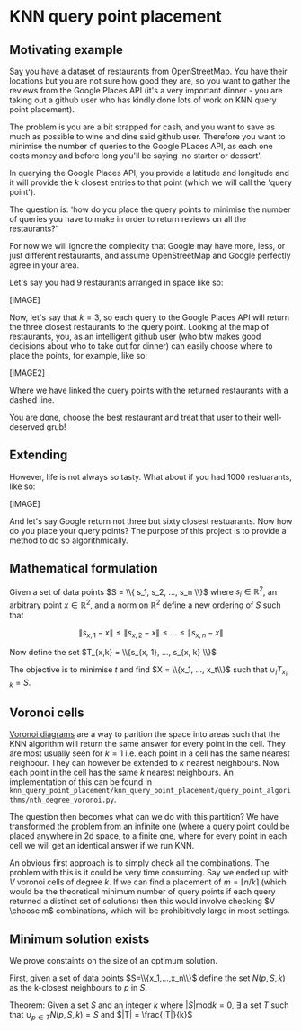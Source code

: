 # KNN query point placement

## Motivating example
Say you have a dataset of restaurants from OpenStreetMap. You have their locations but you are not sure how good they are, so you want to gather the reviews from the Google Places API (it's a very important dinner - you are taking out a github user who has kindly done lots of work on KNN query point placement). 

The problem is you are a bit strapped for cash, and you want to save as much as possible to wine and dine said github user. Therefore you want to minimise the number of queries to the Google PLaces API, as each one costs money and before long you'll be saying 'no starter or dessert'.

In querying the Google Places API, you provide a latitude and longitude and it will provide the $k$ closest entries to that point (which we will call the 'query point').

The question is: 'how do you place the query points to minimise the number of queries you have to make in order to return reviews on all the restaurants?'

For now we will ignore the complexity that Google may have more, less, or just different restaurants, and assume OpenStreetMap and Google perfectly agree in your area. 

Let's say you had 9 restaurants arranged in space like so:

[IMAGE]

Now, let's say that $k=3$, so each query to the Google Places API will return the three closest restaurants to the query point. Looking at the map of restaurants, you, as an intelligent github user (who btw makes good decisions about who to take out for dinner) can easily choose where to place the points, for example, like so:

[IMAGE2]

Where we have linked the query points with the returned restaurants with a dashed line.

You are done, choose the best restaurant and treat that user to their well-deserved grub!

## Extending

However, life is not always so tasty. What about if you had 1000 restuarants, like so:

[IMAGE]

And let's say Google return not three but sixty closest restuarants. Now how do you place your query points? The purpose of this project is to provide a method to do so algorithmically.

## Mathematical formulation

Given a set of data points $S = \\{ s_1, s_2, ..., s_n \\}$ where $s_i \in \mathbb{R}^2$, an arbitrary point $x \in \mathbb{R}^2$, and a norm on $\mathbb{R}^2$ define a new ordering of $S$ such that 

$$\lVert s_{x, 1} - x \rVert \leq \lVert s_{x, 2} - x \rVert \leq ... \leq \lVert s_{x, n} - x \rVert$$

Now define the set $T_{x,k} = \\{s_{x, 1}, ..., s_{x, k} \\}$

The objective is to minimise $t$ and find $X = \\{x_1, ..., x_t\\}$ such that $\cup_{i} T_{x_i, k} = S$.

## Voronoi cells

[Voronoi diagrams](https://en.wikipedia.org/wiki/Voronoi_diagram) are a way to parition the space into areas such that the KNN algorithm will return the same answer for every point in the cell. They are most usually seen for $k=1$ i.e. each point in a cell has the same nearest neighbour. They can however be extended to $k$ nearest neighbours. Now each point in the cell has the same $k$ nearest neighbours. An implementation of this can be found in `knn_query_point_placement/knn_query_point_placement/query_point_algorithms/nth_degree_voronoi.py`.

The question then becomes what can we do with this partition? We have transformed the problem from an infinite one (where a query point could be placed anywhere in 2d space, to a finite one, where for every point in each cell we will get an identical answer if we run KNN.

An obvious first approach is to simply check all the combinations. The problem with this is it could be very time consuming. Say we ended up with $V$ voronoi cells of degree $k$. If we can find a placement of $m=\lceil n/k \rceil$ (which would be the theoretical minimum number of query points if each query returned a distinct set of solutions) then this would involve checking $V \choose m$ combinations, which will be prohibitively large in most settings. 

## Minimum solution exists

We prove constaints on the size of an optimum solution. 

First, given a set of data points $S=\\{x_1,...,x_n\\}$ define the set $N(p, S, k)$ as the k-closest neighbours to $p$ in $S$.

Theorem: Given a set $S$ and an integer $k$ where $|S| \text{mod} k = 0$, $\exists$ a set $T$ such that $\cup_{p \in T} N(p, S, k) = S$ and $|T| = \frac{|T|}{k}$

